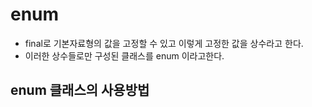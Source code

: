 # enum

- final로 기본자료형의 값을 고정할 수 있고 이렇게 고정한 값을 상수라고 한다.
- 이러한 상수들로만 구성된 클래스를 enum 이라고한다.

## enum 클래스의 사용방법
